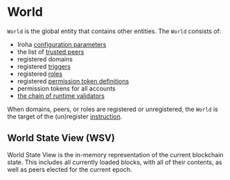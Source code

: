 # World

`World` is the global entity that contains other entities. The `World`
consists of:

- Iroha [configuration parameters](/guide/configure/client-configuration.md)
- the list of
  [trusted peers](/guide/configure/peer-configuration#trusted-peers)
- registered domains
- registered [triggers](/blockchain/triggers.md)
- registered
  [roles](/blockchain/permissions.md#permission-groups-roles)
- registered
  [permission token definitions](/blockchain/permissions.md#permission-tokens)
- permission tokens for all accounts
- [the chain of runtime validators](/blockchain/permissions.md#runtime-validators)

When domains, peers, or roles are registered or unregistered, the `World`
is the target of the (un)register
[instruction](/blockchain/instructions.md).

## World State View (WSV)

World State View is the in-memory representation of the current blockchain
state. This includes all currently loaded blocks, with all of their
contents, as well as peers elected for the current epoch.
